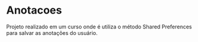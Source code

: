# Anotacoes
Projeto realizado em um curso onde é utiliza o método Shared Preferences para salvar as anotações do usuário.
